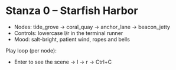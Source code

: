 # Stanza 0 – Starfish Harbor

- Nodes: tide_grove → coral_quay → anchor_lane → beacon_jetty
- Controls: lowercase l/r in the terminal runner
- Mood: salt-bright, patient wind, ropes and bells

Play loop (per node):

- Enter to see the scene → l → r → Ctrl+C

